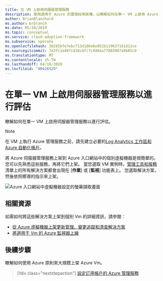 ```yaml
---
title: 在 VM 上啟用伺服器管理服務
description: 使用適用于 Azure 的雲端採用架構，以瞭解如何在單一 VM 上啟用 Azure 伺服器管理服務。
author: BrianBlanchard
ms.author: brblanch
ms.date: 05/10/2019
ms.topic: conceptual
ms.service: cloud-adoption-framework
ms.subservice: operate
ms.openlocfilehash: 38285bfe7ebc713d186e6e952b119637161d12ce
ms.sourcegitcommit: 7d3fc1e407cd18c4fc7c4964a77885907a9b85c0
ms.translationtype: MT
ms.contentlocale: zh-TW
ms.lasthandoff: 04/16/2020
ms.locfileid: "80426529"
---
```

# <a name="enable-server-management-services-on-a-single-vm-for-evaluation"></a>在單一 VM 上啟用伺服器管理服務以進行評估

瞭解如何在單一 VM 上啟用伺服器管理服務以進行評估。

> [!NOTE]
> 在 VM 上執行 Azure 管理服務之前，請先建立必要的[Log Analytics 工作區和 Azure 自動化帳戶](./prerequisites.md#create-a-workspace-and-automation-account)。

將 Azure 伺服器管理服務上架到 Azure 入口網站中的個別虛擬機器是很簡單的。 您可以先熟悉這些服務，再將它們上架。 當您選取 VM 實例時，[管理工具和服務](./tools-services.md)清單上的所有解決方案都會出現在 [**作業**] 或 [**監視**] 功能表上。 您選取解決方案，然後依照嚮導的指示來上架。

![Azure 入口網站中虛擬機器設定的螢幕擷取畫面](./media/onboarding-single-vm.png)

## <a name="related-resources"></a>相關資源

如需如何將這些解決方案上架到個別 Vm 的詳細資訊，請參閱：

- [從 Azure 虛擬機器上架更新管理、變更追蹤和清查解決方案](https://docs.microsoft.com/azure/automation/automation-onboard-solutions-from-vm)
- [將適用于 Vm 的 Azure 監視器上線](https://docs.microsoft.com/azure/azure-monitor/insights/vminsights-enable-single-vm)

## <a name="next-steps"></a>後續步驟

瞭解如何使用 Azure 原則來大規模上架 Azure Vm。

> [!div class="nextstepaction"]
> [設定訂用帳戶的 Azure 管理服務](./onboard-at-scale.md)
